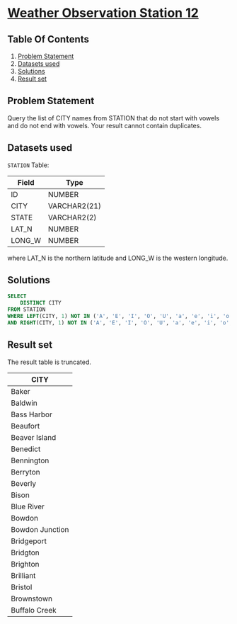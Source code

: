 # [Weather Observation Station 12](https://www.hackerrank.com/challenges/weather-observation-station-12/)

## Table Of Contents
1. [Problem Statement]()
2. [Datasets used]()
3. [Solutions]()
4. [Result set]()

## Problem Statement

Query the list of CITY names from STATION that do not start with vowels and do not end with vowels. Your result cannot contain duplicates.

## Datasets used

```STATION``` Table:

| Field  | Type         |
|--------|--------------|
| ID     | NUMBER       |
| CITY   | VARCHAR2(21) |
| STATE  | VARCHAR2(2)  |
| LAT_N  | NUMBER       |
| LONG_W | NUMBER       |

where LAT_N is the northern latitude and LONG_W is the western longitude.

## Solutions

```sql
SELECT 
    DISTINCT CITY
FROM STATION
WHERE LEFT(CITY, 1) NOT IN ('A', 'E', 'I', 'O', 'U', 'a', 'e', 'i', 'o', 'u')
AND RIGHT(CITY, 1) NOT IN ('A', 'E', 'I', 'O', 'U', 'a', 'e', 'i', 'o', 'u');
```

## Result set

The result table is truncated.

| CITY            |
|-----------------|
| Baker           |
| Baldwin         |
| Bass Harbor     |
| Beaufort        |
| Beaver Island   |
| Benedict        |
| Bennington      |
| Berryton        |
| Beverly         |
| Bison           |
| Blue River      |
| Bowdon          |
| Bowdon Junction |
| Bridgeport      |
| Bridgton        |
| Brighton        |
| Brilliant       |
| Bristol         |
| Brownstown      |
| Buffalo Creek   |